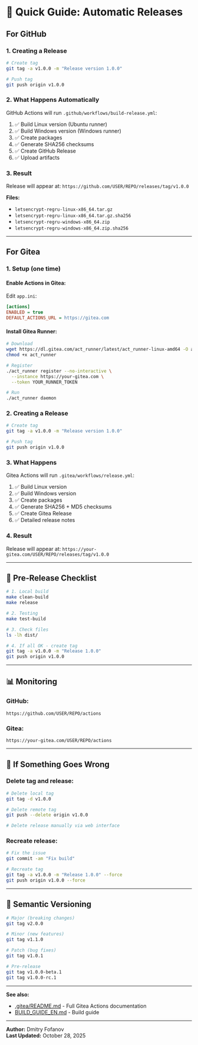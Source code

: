 # 🎯 Quick Guide: Automatic Releases

## For GitHub

### 1. Creating a Release

```bash
# Create tag
git tag -a v1.0.0 -m "Release version 1.0.0"

# Push tag
git push origin v1.0.0
```

### 2. What Happens Automatically

GitHub Actions will run `.github/workflows/build-release.yml`:

1. ✅ Build Linux version (Ubuntu runner)
2. ✅ Build Windows version (Windows runner)
3. ✅ Create packages
4. ✅ Generate SHA256 checksums
5. ✅ Create GitHub Release
6. ✅ Upload artifacts

### 3. Result

Release will appear at: `https://github.com/USER/REPO/releases/tag/v1.0.0`

**Files:**
- `letsencrypt-regru-linux-x86_64.tar.gz`
- `letsencrypt-regru-linux-x86_64.tar.gz.sha256`
- `letsencrypt-regru-windows-x86_64.zip`
- `letsencrypt-regru-windows-x86_64.zip.sha256`

---

## For Gitea

### 1. Setup (one time)

#### Enable Actions in Gitea:

Edit `app.ini`:

```ini
[actions]
ENABLED = true
DEFAULT_ACTIONS_URL = https://gitea.com
```

#### Install Gitea Runner:

```bash
# Download
wget https://dl.gitea.com/act_runner/latest/act_runner-linux-amd64 -O act_runner
chmod +x act_runner

# Register
./act_runner register --no-interactive \
  --instance https://your-gitea.com \
  --token YOUR_RUNNER_TOKEN

# Run
./act_runner daemon
```

### 2. Creating a Release

```bash
# Create tag
git tag -a v1.0.0 -m "Release version 1.0.0"

# Push tag
git push origin v1.0.0
```

### 3. What Happens

Gitea Actions will run `.gitea/workflows/release.yml`:

1. ✅ Build Linux version
2. ✅ Build Windows version
3. ✅ Create packages
4. ✅ Generate SHA256 + MD5 checksums
5. ✅ Create Gitea Release
6. ✅ Detailed release notes

### 4. Result

Release will appear at: `https://your-gitea.com/USER/REPO/releases/tag/v1.0.0`

---

## 🔧 Pre-Release Checklist

```bash
# 1. Local build
make clean-build
make release

# 2. Testing
make test-build

# 3. Check files
ls -lh dist/

# 4. If all OK - create tag
git tag -a v1.0.0 -m "Release 1.0.0"
git push origin v1.0.0
```

---

## 📊 Monitoring

### GitHub:
`https://github.com/USER/REPO/actions`

### Gitea:
`https://your-gitea.com/USER/REPO/actions`

---

## 🐛 If Something Goes Wrong

### Delete tag and release:

```bash
# Delete local tag
git tag -d v1.0.0

# Delete remote tag
git push --delete origin v1.0.0

# Delete release manually via web interface
```

### Recreate release:

```bash
# Fix the issue
git commit -am "Fix build"

# Recreate tag
git tag -a v1.0.0 -m "Release 1.0.0" --force
git push origin v1.0.0 --force
```

---

## 📝 Semantic Versioning

```bash
# Major (breaking changes)
git tag v2.0.0

# Minor (new features)
git tag v1.1.0

# Patch (bug fixes)
git tag v1.0.1

# Pre-release
git tag v1.0.0-beta.1
git tag v1.0.0-rc.1
```

---

**See also:**
- [.gitea/README.md](../../.gitea/README.md) - Full Gitea Actions documentation
- [BUILD_GUIDE_EN.md](BUILD_GUIDE_EN.md) - Build guide

---

**Author:** Dmitry Fofanov  
**Last Updated:** October 28, 2025
